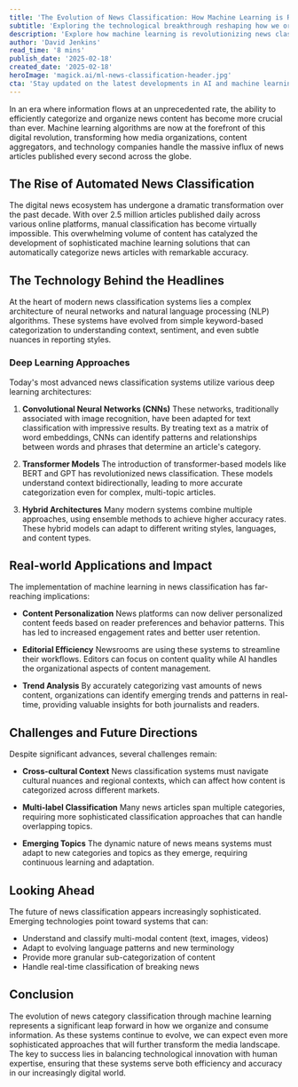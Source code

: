 ```yaml
---
title: 'The Evolution of News Classification: How Machine Learning is Revolutionizing Media Categorization'
subtitle: 'Exploring the technological breakthrough reshaping how we organize and consume news in the digital age'
description: 'Explore how machine learning is revolutionizing news classification, transforming how media organizations handle millions of articles and enhancing personalization and efficiency in the digital age.'
author: 'David Jenkins'
read_time: '8 mins'
publish_date: '2025-02-18'
created_date: '2025-02-18'
heroImage: 'magick.ai/ml-news-classification-header.jpg'
cta: 'Stay updated on the latest developments in AI and machine learning by following MagickAI on LinkedIn, where we regularly share insights and analyses about cutting-edge technological innovations.'
---
```


In an era where information flows at an unprecedented rate, the ability to efficiently categorize and organize news content has become more crucial than ever. Machine learning algorithms are now at the forefront of this digital revolution, transforming how media organizations, content aggregators, and technology companies handle the massive influx of news articles published every second across the globe.

## The Rise of Automated News Classification

The digital news ecosystem has undergone a dramatic transformation over the past decade. With over 2.5 million articles published daily across various online platforms, manual classification has become virtually impossible. This overwhelming volume of content has catalyzed the development of sophisticated machine learning solutions that can automatically categorize news articles with remarkable accuracy.

## The Technology Behind the Headlines

At the heart of modern news classification systems lies a complex architecture of neural networks and natural language processing (NLP) algorithms. These systems have evolved from simple keyword-based categorization to understanding context, sentiment, and even subtle nuances in reporting styles.

### Deep Learning Approaches

Today's most advanced news classification systems utilize various deep learning architectures:

1. **Convolutional Neural Networks (CNNs)**
   These networks, traditionally associated with image recognition, have been adapted for text classification with impressive results. By treating text as a matrix of word embeddings, CNNs can identify patterns and relationships between words and phrases that determine an article's category.

2. **Transformer Models**
   The introduction of transformer-based models like BERT and GPT has revolutionized news classification. These models understand context bidirectionally, leading to more accurate categorization even for complex, multi-topic articles.

3. **Hybrid Architectures**
   Many modern systems combine multiple approaches, using ensemble methods to achieve higher accuracy rates. These hybrid models can adapt to different writing styles, languages, and content types.

## Real-world Applications and Impact

The implementation of machine learning in news classification has far-reaching implications:

- **Content Personalization**
  News platforms can now deliver personalized content feeds based on reader preferences and behavior patterns. This has led to increased engagement rates and better user retention.

- **Editorial Efficiency**
  Newsrooms are using these systems to streamline their workflows. Editors can focus on content quality while AI handles the organizational aspects of content management.

- **Trend Analysis**
  By accurately categorizing vast amounts of news content, organizations can identify emerging trends and patterns in real-time, providing valuable insights for both journalists and readers.

## Challenges and Future Directions

Despite significant advances, several challenges remain:

- **Cross-cultural Context**
  News classification systems must navigate cultural nuances and regional contexts, which can affect how content is categorized across different markets.

- **Multi-label Classification**
  Many news articles span multiple categories, requiring more sophisticated classification approaches that can handle overlapping topics.

- **Emerging Topics**
  The dynamic nature of news means systems must adapt to new categories and topics as they emerge, requiring continuous learning and adaptation.

## Looking Ahead

The future of news classification appears increasingly sophisticated. Emerging technologies point toward systems that can:

- Understand and classify multi-modal content (text, images, videos)
- Adapt to evolving language patterns and new terminology
- Provide more granular sub-categorization of content
- Handle real-time classification of breaking news

## Conclusion

The evolution of news category classification through machine learning represents a significant leap forward in how we organize and consume information. As these systems continue to evolve, we can expect even more sophisticated approaches that will further transform the media landscape. The key to success lies in balancing technological innovation with human expertise, ensuring that these systems serve both efficiency and accuracy in our increasingly digital world.